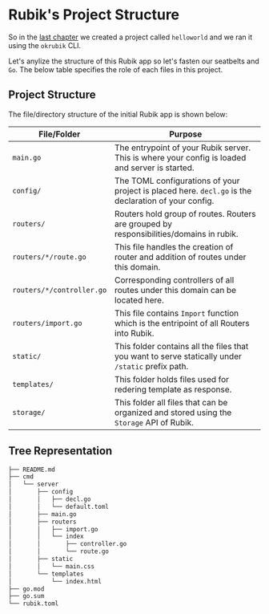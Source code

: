 # Rubik's Project Structure

So in the [last chapter](/chapter_1.2.html) we created a project called `helloworld` and we ran it
using the `okrubik` CLI.

Let's anylize the structure of this Rubik app so let's fasten our seatbelts and `Go`. The below table specifies the role of each files in this project.

## Project Structure

The file/directory structure of the initial Rubik app is shown below:

| File/Folder | Purpose |
|-------------|----------|
| `main.go` | The entrypoint of your Rubik server. This is where your config is loaded and server is started. |
| `config/` | The TOML configurations of your project is placed here. `decl.go` is the declaration of your config. |
| `routers/` | Routers hold group of routes. Routers are grouped by responsibilities/domains in rubik. |
| `routers/*/route.go` | This file handles the creation of router and addition of routes under this domain. |
| `routers/*/controller.go`  |   Corresponding controllers of all routes under this domain can be located here. |
| `routers/import.go` | This file contains `Import` function which is the entripoint of all Routers into Rubik. |
| `static/` | This folder contains all the files that you want to serve statically under `/static` prefix path. |
| `templates/` | This folder holds files used for redering template as response. |
| `storage/` | This folder all files that can be organized and stored using the `Storage` API of Rubik. |

## Tree Representation

```bash
├── README.md
├── cmd
│   └── server
│       ├── config
│       │   ├── decl.go
│       │   └── default.toml
│       ├── main.go
│       ├── routers
│       │   ├── import.go
│       │   └── index
│       │       ├── controller.go
│       │       └── route.go
│       ├── static
│       │   └── main.css
│       └── templates
│           └── index.html
├── go.mod
├── go.sum
└── rubik.toml
```
